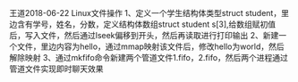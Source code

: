 王道2018-06-22
Linux文件操作
1、定义一个学生结构体类型struct student，里边含有学号，姓名，分数，定义结构体数组struct student s[3],给数组赋初值后，写入文件，然后通过lseek偏移到开头，然后再读取进行打印输出
2、新建一个文件，里边内容为hello，通过mmap映射该文件后，修改hello为world，然后解除映射
3、通过mkfifo命令新建两个管道文件1.fifo，2.fifo，然后两个进程通过管道文件实现即时聊天效果
